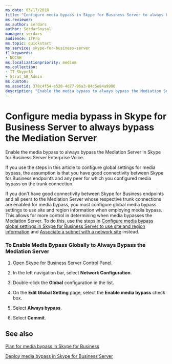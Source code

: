 ```yaml
---
ms.date: 03/17/2018
title: "Configure media bypass in Skype for Business Server to always bypass the Mediation Server"
ms.reviewer: 
ms.author: serdars
author: SerdarSoysal
manager: serdars
audience: ITPro
ms.topic: quickstart
ms.service: skype-for-business-server
f1.keywords:
- NOCSH
ms.localizationpriority: medium
ms.collection: 
- IT_Skype16
- Strat_SB_Admin
ms.custom:
ms.assetid: 370c4f54-e520-4d77-96a3-84c5e84a9996
description: "Enable the media bypass to always bypass the Mediation Server in Skype for Business Server Enterprise Voice."
---
```


# Configure media bypass in Skype for Business Server to always bypass the Mediation Server
 
Enable the media bypass to always bypass the Mediation Server in Skype for Business Server Enterprise Voice. 
  
 If you use the steps in this article to configure global settings for media bypass, the assumption is that you have good connectivity between Skype for Business endpoints and any peer for which you configured media bypass on the trunk connection.
  
If you don't have good connectivity between Skype for Business endpoints and all peers to the Mediation Server whose respective trunk connections are enabled for media bypass, you must configure global media bypass settings to use site and region information when employing media bypass. This allows for more control in determining when media bypasses the Mediation Server. To do this, use the steps in [Configure media bypass global settings in Skype for Business Server to use site and region information](use-site-and-region-information.md) and [Associate a subnet with a network site](deploy-network.md#BKMK_AssociateSubnets) instead.
  
### To Enable Media Bypass Globally to Always Bypass the Mediation Server

1. Open Skype for Business Server Control Panel.
    
2. In the left navigation bar, select **Network Configuration**.
    
3. Double-click the **Global** configuration in the list.
    
4. On the **Edit Global Setting** page, select the **Enable media bypass** check box.
    
5. Select **Always bypass**.
    
6. Select **Commit**.
    
## See also

[Plan for media bypass in Skype for Business](../../plan-your-deployment/enterprise-voice-solution/media-bypass.md)
  
[Deploy media bypass in Skype for Business Server](deploy-media-bypass.md)


